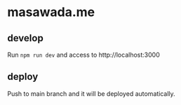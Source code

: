 # masawada.me

## develop

Run `npm run dev` and access to http://localhost:3000

## deploy

Push to main branch and it will be deployed automatically.
